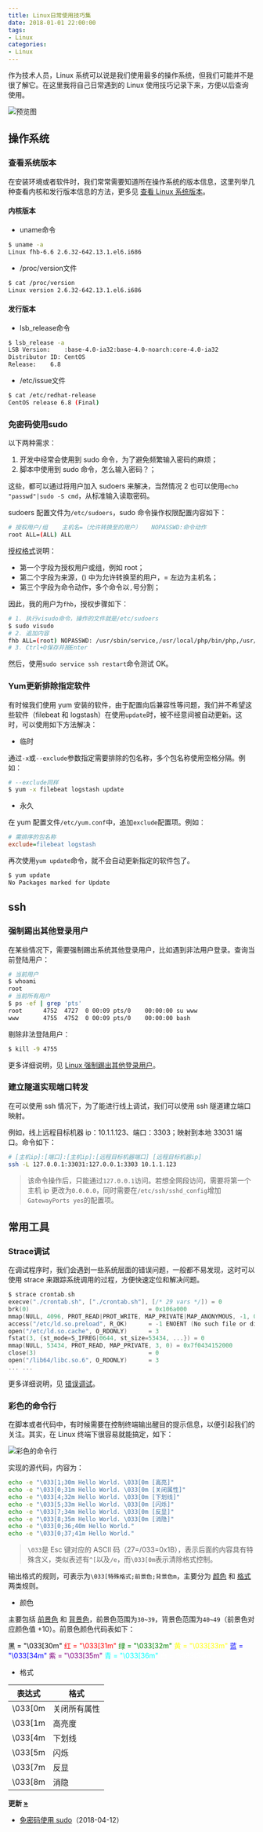 ```yaml
---
title: Linux日常使用技巧集
date: 2018-01-01 22:00:00
tags:
- Linux
categories:
- Linux
---
```


作为技术人员，Linux 系统可以说是我们使用最多的操作系统，但我们可能并不是很了解它。在这里我将自己日常遇到的 Linux 使用技巧记录下来，方便以后查询使用。

![预览图](https://img0.fanhaobai.com/2018/01/linux-skill/2a82ad6b-ab25-409f-858c-22312826ac06.jpg)<!--more-->

## 操作系统

### 查看系统版本

在安装环境或者软件时，我们常常需要知道所在操作系统的版本信息，这里列举几种查看内核和发行版本信息的方法，更多见 [查看 Linux 系统版本](https://www.fanhaobai.com/2016/07/linux-version.html)。

#### 内核版本

* uname命令

```Bash
$ uname -a
Linux fhb-6.6 2.6.32-642.13.1.el6.i686
```

* /proc/version文件

```Bash
$ cat /proc/version 
Linux version 2.6.32-642.13.1.el6.i686
```

#### 发行版本

* lsb_release命令

```Bash
$ lsb_release -a
LSB Version:	:base-4.0-ia32:base-4.0-noarch:core-4.0-ia32
Distributor ID:	CentOS
Release:	6.8
```

* /etc/issue文件

```Bash
$ cat /etc/redhat-release
CentOS release 6.8 (Final)
```

### 免密码使用sudo

以下两种需求：
1. 开发中经常会使用到 sudo 命令，为了避免频繁输入密码的麻烦；
2. 脚本中使用到 sudo 命令，怎么输入密码？；

这些，都可以通过将用户加入 sudoers 来解决，当然情况 2 也可以使用`echo "passwd"|sudo -S cmd`，从标准输入读取密码。

sudoers 配置文件为`/etc/sudoers`，sudo 命令操作权限配置内容如下：

```bash
# 授权用户/组    主机名=（允许转换至的用户）   NOPASSWD:命令动作
root ALL=(ALL) ALL
```

[授权格式](#)说明：
* 第一个字段为授权用户或组，例如 root；
* 第二个字段为来源，() 中为允许转换至的用户，= 左边为主机名；
* 第三个字段为命令动作，多个命令以`,`号分割；

因此，我的用户为`fhb`，授权步骤如下：

```bash
# 1. 执行visudo命令，操作的文件就是/etc/sudoers
$ sudo visudo
# 2. 追加内容
fhb ALL=(root) NOPASSWD: /usr/sbin/service,/usr/local/php/bin/php,/usr/bin/vim
# 3. Ctrl+O保存并按Enter
```

然后，使用`sudo service ssh restart`命令测试 OK。

### Yum更新排除指定软件

有时候我们使用 yum 安装的软件，由于配置向后兼容性等问题，我们并不希望这些软件（filebeat 和 logstash）在使用`update`时，被不经意间被自动更新。这时，可以使用如下方法解决：

* 临时

通过`-x`或`--exclude`参数指定需要排除的包名称，多个包名称使用空格分隔。例如：

```Bash
# --exclude同样
$ yum -x filebeat logstash update
```

* 永久

在 yum 配置文件`/etc/yum.conf`中，追加`exclude`配置项。例如：

```Ini
# 需排序的包名称
exclude=filebeat logstash
```

再次使用`yum update`命令，就不会自动更新指定的软件包了。

```Bash
$ yum update
No Packages marked for Update
```

## ssh

### 强制踢出其他登录用户

在某些情况下，需要强制踢出系统其他登录用户，比如遇到非法用户登录。查询当前登陆用户：

```Bash
# 当前用户
$ whoami
root
# 当前所有用户
$ ps -ef | grep 'pts'
root      4752  4727  0 00:09 pts/0    00:00:00 su www
www       4755  4752  0 00:09 pts/0    00:00:00 bash
```

剔除非法登陆用户：

```Bash
$ kill -9 4755
```

更多详细说明，见 [Linux 强制踢出其他登录用户](https://www.fanhaobai.com/2016/11/out-users.html)。

### 建立隧道实现端口转发

在可以使用 ssh 情况下，为了能进行线上调试，我们可以使用 ssh 隧道建立端口映射。

例如，线上远程目标机器 ip：10.1.1.123、端口：3303；映射到本地 33031 端口。命令如下：

```Bash
# [主机ip]:[端口]:[主机ip]:[远程目标机器端口] [远程目标机器ip]
ssh -L 127.0.0.1:33031:127.0.0.1:3303 10.1.1.123
```

> 该命令操作后，只能通过`127.0.0.1`访问。若想全网段访问，需要将第一个主机 ip 更改为`0.0.0.0`，同时需要在`/etc/ssh/sshd_config`增加`GatewayPorts yes`的配置项。

## 常用工具

### Strace调试

在调试程序时，我们会遇到一些系统层面的错误问题，一般都不易发现，这时可以使用 strace 来跟踪系统调用的过程，方便快速定位和解决问题。

```C
$ strace crontab.sh
execve("./crontab.sh", ["./crontab.sh"], [/* 29 vars */]) = 0
brk(0)                                  = 0x106a000
mmap(NULL, 4096, PROT_READ|PROT_WRITE, MAP_PRIVATE|MAP_ANONYMOUS, -1, 0) = 0x7f0434160000
access("/etc/ld.so.preload", R_OK)      = -1 ENOENT (No such file or directory)
open("/etc/ld.so.cache", O_RDONLY)      = 3
fstat(3, {st_mode=S_IFREG|0644, st_size=53434, ...}) = 0
mmap(NULL, 53434, PROT_READ, MAP_PRIVATE, 3, 0) = 0x7f0434152000
close(3)                                = 0
open("/lib64/libc.so.6", O_RDONLY)      = 3
... ...
```

更多详细说明，见 [错误调试](https://www.fanhaobai.com/2017/07/php-cli-setting.html#错误调试https://www.fanhaobai.com/2016/11/out-users.html)。

### 彩色的命令行

在脚本或者代码中，有时候需要在控制终端输出醒目的提示信息，以便引起我们的关注。其实，在 Linux 终端下很容易就能搞定，如下：

![彩色的命令行](https://img1.fanhaobai.com/2018/01/linux-skill/7bb99049-49bd-427b-a338-3afff4268fb3.jpg)

实现的源代码，内容为：

```Bash
echo -e "\033[1;30m Hello World. \033[0m [高亮]"
echo -e "\033[0;31m Hello World. \033[0m [关闭属性]"
echo -e "\033[4;32m Hello World. \033[0m [下划线]"
echo -e "\033[5;33m Hello World. \033[0m [闪烁]"
echo -e "\033[7;34m Hello World. \033[0m [反显]"
echo -e "\033[8;35m Hello World. \033[0m [消隐]"
echo -e "\033[0;36;40m Hello World."
echo -e "\033[0;37;41m Hello World."
```

> `\033`是 Esc 键对应的 ASCII 码（27=/033=0x1B），表示后面的内容具有特殊含义，类似表述有`^[`以及`/e`，而`\033[0m`表示清除格式控制。

输出格式的规则，可表示为`\033[特殊格式;前景色;背景色m`，主要分为 [颜色]() 和 [格式]() 两类规则。

* 颜色

主要包括 [前景色]() 和 [背景色]()，前景色范围为`30~39`，背景色范围为`40~49`（前景色对应颜色值 +10）。前景色颜色代码表如下：

<div><span style="color:black;">黑   = "\033[30m"</span>
<span style="color:red;">红   = "\033[31m"</span>
<span style="color:green;">绿   = "\033[32m"</span>
<span style="color:yellow;">黄   = "\033[33m"</span>
<span style="color:blue;">蓝   = "\033[34m"</span>
<span style="color:purple;">紫   = "\033[35m"</span>
<span style="color:cyan;">青 = "\033[36m"</span>
<span style="color:white;">白   = "\033[37m"</span></div>

* 格式

|  表达式   |     格式     |
| -------- | ------------ |
| \033[0m |  关闭所有属性 |
| \033[1m |    高亮度    |
| \033[4m |    下划线    |
| \033[5m |     闪烁     |
| \033[7m |     反显     |
| \033[8m |     消隐     |

<strong>更新 [»]()</strong>
* [免密码使用 sudo](#免密码使用sudo)（2018-04-12）
